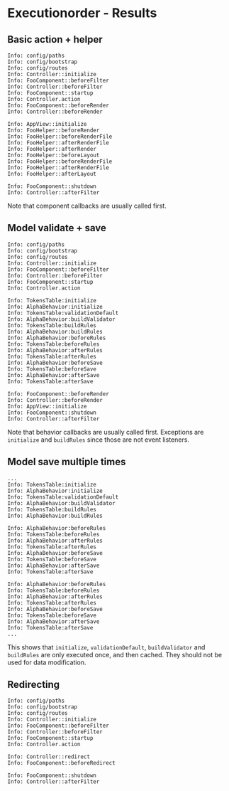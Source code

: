 # Executionorder - Results

## Basic action + helper
```
Info: config/paths
Info: config/bootstrap
Info: config/routes
Info: Controller::initialize
Info: FooComponent::beforeFilter
Info: Controller::beforeFilter
Info: FooComponent::startup
Info: Controller.action
Info: FooComponent::beforeRender
Info: Controller::beforeRender

Info: AppView::initialize
Info: FooHelper::beforeRender
Info: FooHelper::beforeRenderFile
Info: FooHelper::afterRenderFile
Info: FooHelper::afterRender
Info: FooHelper::beforeLayout
Info: FooHelper::beforeRenderFile
Info: FooHelper::afterRenderFile
Info: FooHelper::afterLayout

Info: FooComponent::shutdown
Info: Controller::afterFilter
```
Note that component callbacks are usually called first.

## Model validate + save
```
Info: config/paths
Info: config/bootstrap
Info: config/routes
Info: Controller::initialize
Info: FooComponent::beforeFilter
Info: Controller::beforeFilter
Info: FooComponent::startup
Info: Controller.action

Info: TokensTable:initialize
Info: AlphaBehavior:initialize
Info: TokensTable:validationDefault
Info: AlphaBehavior:buildValidator
Info: TokensTable:buildRules
Info: AlphaBehavior:buildRules
Info: AlphaBehavior:beforeRules
Info: TokensTable:beforeRules
Info: AlphaBehavior:afterRules
Info: TokensTable:afterRules
Info: AlphaBehavior:beforeSave
Info: TokensTable:beforeSave
Info: AlphaBehavior:afterSave
Info: TokensTable:afterSave

Info: FooComponent::beforeRender
Info: Controller::beforeRender
Info: AppView::initialize
Info: FooComponent::shutdown
Info: Controller::afterFilter
```
Note that behavior callbacks are usually called first.
Exceptions are `initialize` and `buildRules` since those are not event listeners.

## Model save multiple times
```
...
Info: TokensTable:initialize
Info: AlphaBehavior:initialize
Info: TokensTable:validationDefault
Info: AlphaBehavior:buildValidator
Info: TokensTable:buildRules
Info: AlphaBehavior:buildRules

Info: AlphaBehavior:beforeRules
Info: TokensTable:beforeRules
Info: AlphaBehavior:afterRules
Info: TokensTable:afterRules
Info: AlphaBehavior:beforeSave
Info: TokensTable:beforeSave
Info: AlphaBehavior:afterSave
Info: TokensTable:afterSave

Info: AlphaBehavior:beforeRules
Info: TokensTable:beforeRules
Info: AlphaBehavior:afterRules
Info: TokensTable:afterRules
Info: AlphaBehavior:beforeSave
Info: TokensTable:beforeSave
Info: AlphaBehavior:afterSave
Info: TokensTable:afterSave
...
```
This shows that `initialize`, `validationDefault`, `buildValidator` and `buildRules` are only executed once, and then cached.
They should not be used for data modification.

## Redirecting
```
Info: config/paths
Info: config/bootstrap
Info: config/routes
Info: Controller::initialize
Info: FooComponent::beforeFilter
Info: Controller::beforeFilter
Info: FooComponent::startup
Info: Controller.action

Info: Controller::redirect
Info: FooComponent::beforeRedirect

Info: FooComponent::shutdown
Info: Controller::afterFilter
```
